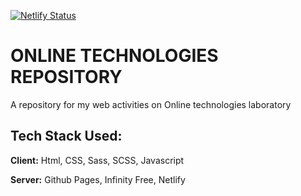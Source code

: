 
[![Netlify Status](https://api.netlify.com/api/v1/badges/5ee6e78f-e93a-4447-aaf8-026235b30532/deploy-status)](https://app.netlify.com/sites/proturl/deploys)

# ONLINE TECHNOLOGIES REPOSITORY

A repository for my web activities on  Online technologies laboratory


## Tech Stack Used:

**Client:** Html, CSS, Sass, SCSS, Javascript

**Server:** Github Pages, Infinity Free, Netlify

